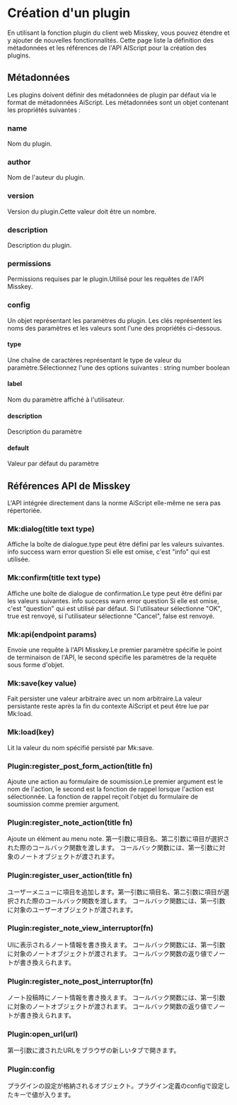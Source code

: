 # Création d'un plugin
En utilisant la fonction plugin du client web Misskey, vous pouvez étendre et y ajouter de nouvelles fonctionnalités. Cette page liste la définition des métadonnées et les références de l'API AIScript pour la création des plugins.

## Métadonnées
Les plugins doivent définir des métadonnées de plugin par défaut via le format de métadonnées AiScript. Les métadonnées sont un objet contenant les propriétés suivantes :

### name
Nom du plugin.

### author
Nom de l'auteur du plugin.

### version
Version du plugin.Cette valeur doit être un nombre.

### description
Description du plugin.

### permissions
Permissions requises par le plugin.Utilisé pour les requêtes de l'API Misskey.

### config
Un objet représentant les paramètres du plugin. Les clés représentent les noms des paramètres et les valeurs sont l'une des propriétés ci-dessous.

#### type
Une chaîne de caractères représentant le type de valeur du paramètre.Sélectionnez l'une des options suivantes : string number boolean

#### label
Nom du paramètre affiché à l'utilisateur.

#### description
Description du paramètre

#### default
Valeur par défaut du paramètre

## Références API de Misskey
L'API intégrée directement dans la norme AiScript elle-même ne sera pas répertoriée.

### Mk:dialog(title text type)
Affiche la boîte de dialogue.type peut être défini par les valeurs suivantes. info success warn error question Si elle est omise, c'est "info" qui est utilisée.

### Mk:confirm(title text type)
Affiche une boîte de dialogue de confirmation.Le type peut être défini par les valeurs suivantes. info success warn error question Si elle est omise, c'est "question" qui est utilisé par défaut. Si l'utilisateur sélectionne "OK", true est renvoyé, si l'utilisateur sélectionne "Cancel", false est renvoyé.

### Mk:api(endpoint params)
Envoie une requête à l'API Misskey.Le premier paramètre spécifie le point de terminaison de l'API, le second spécifie les paramètres de la requête sous forme d'objet.

### Mk:save(key value)
Fait persister une valeur arbitraire avec un nom arbitraire.La valeur persistante reste après la fin du contexte AiScript et peut être lue par Mk:load.

### Mk:load(key)
Lit la valeur du nom spécifié persisté par Mk:save.

### Plugin:register_post_form_action(title fn)
Ajoute une action au formulaire de soumission.Le premier argument est le nom de l'action, le second est la fonction de rappel lorsque l'action est sélectionnée. La fonction de rappel reçoit l'objet du formulaire de soumission comme premier argument.

### Plugin:register_note_action(title fn)
Ajoute un élément au menu note. 第一引数に項目名、第二引数に項目が選択された際のコールバック関数を渡します。 コールバック関数には、第一引数に対象のノートオブジェクトが渡されます。

### Plugin:register_user_action(title fn)
ユーザーメニューに項目を追加します。第一引数に項目名、第二引数に項目が選択された際のコールバック関数を渡します。 コールバック関数には、第一引数に対象のユーザーオブジェクトが渡されます。

### Plugin:register_note_view_interruptor(fn)
UIに表示されるノート情報を書き換えます。 コールバック関数には、第一引数に対象のノートオブジェクトが渡されます。 コールバック関数の返り値でノートが書き換えられます。

### Plugin:register_note_post_interruptor(fn)
ノート投稿時にノート情報を書き換えます。 コールバック関数には、第一引数に対象のノートオブジェクトが渡されます。 コールバック関数の返り値でノートが書き換えられます。

### Plugin:open_url(url)
第一引数に渡されたURLをブラウザの新しいタブで開きます。

### Plugin:config
プラグインの設定が格納されるオブジェクト。プラグイン定義のconfigで設定したキーで値が入ります。
